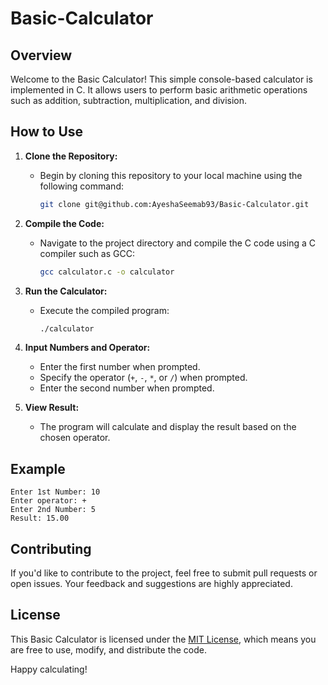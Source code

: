 # Basic-Calculator

## Overview

Welcome to the Basic Calculator! This simple console-based calculator is implemented in C. It allows users to perform basic arithmetic operations such as addition, subtraction, multiplication, and division.

## How to Use

1. **Clone the Repository:**
   - Begin by cloning this repository to your local machine using the following command:
     ```bash
     git clone git@github.com:AyeshaSeemab93/Basic-Calculator.git
     ```

2. **Compile the Code:**
   - Navigate to the project directory and compile the C code using a C compiler such as GCC:
     ```bash
     gcc calculator.c -o calculator
     ```

3. **Run the Calculator:**
   - Execute the compiled program:
     ```bash
     ./calculator
     ```

4. **Input Numbers and Operator:**
   - Enter the first number when prompted.
   - Specify the operator (`+`, `-`, `*`, or `/`) when prompted.
   - Enter the second number when prompted.

5. **View Result:**
   - The program will calculate and display the result based on the chosen operator.

## Example

```
Enter 1st Number: 10
Enter operator: +
Enter 2nd Number: 5
Result: 15.00
```

## Contributing

If you'd like to contribute to the project, feel free to submit pull requests or open issues. Your feedback and suggestions are highly appreciated.

## License

This Basic Calculator is licensed under the [MIT License](LICENSE), which means you are free to use, modify, and distribute the code.

Happy calculating!
